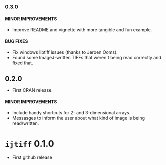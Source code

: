 ### 0.3.0


#### MINOR IMPROVEMENTS

* Improve README and vignette with more tangible and fun example.


#### BUG FIXES

* Fix windows libtiff issues (thanks to Jeroen Ooms).
* Found some ImageJ-written TIFFs that weren't being read correctly and fixed that.



## 0.2.0

* First CRAN release.


#### MINOR IMPROVEMENTS

* Include handy shortcuts for 2- and 3-dimensional arrays.
* Messasges to inform the user about what kind of image is being read/written.



# `ijtiff` 0.1.0

* First github release
